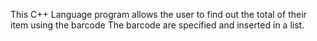 This C++ Language program allows the user to find out the total of their item using the barcode
The barcode are specified and inserted in a list.
